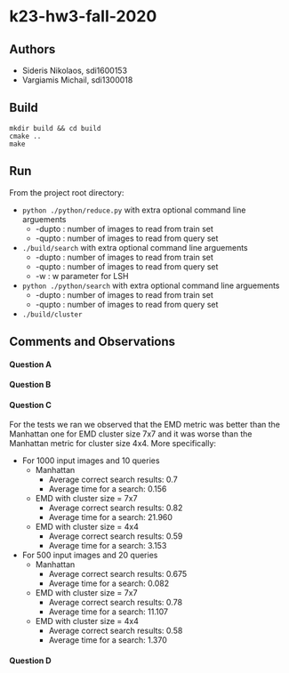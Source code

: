 # k23-hw3-fall-2020

## Authors
 * Sideris Nikolaos, sdi1600153
 * Vargiamis Michail, sdi1300018

## Build 
```
mkdir build && cd build 
cmake .. 
make
```

## Run
From the project root directory:
  * `python ./python/reduce.py` with extra optional command line arguements
    * -dupto <int>: number of images to read from train set
    * -qupto <int>: number of images to read from query set
  * `./build/search` with extra optional command line arguements
    * -dupto <int>: number of images to read from train set
    * -qupto <int>: number of images to read from query set
    * -w <int>: w parameter for LSH
  * `python ./python/search` with extra optional command line arguements
    * -dupto <int>: number of images to read from train set
    * -qupto <int>: number of images to read from query set
  * `./build/cluster`

## Comments and Observations
#### Question A
#### Question B
#### Question C
For the tests we ran we observed that the EMD metric was better than the Manhattan one for EMD cluster size 7x7 and it was worse than the Manhattan metric for cluster size 4x4. More specifically:
 * For 1000 input images and 10 queries
     * Manhattan
       * Average correct search results: 0.7
       * Average time for a search: 0.156
     * EMD with cluster size = 7x7 
       * Average correct search results: 0.82
       * Average time for a search: 21.960
     * EMD with cluster size = 4x4 
       * Average correct search results: 0.59
       * Average time for a search: 3.153
 * For 500 input images and 20 queries
     * Manhattan
       * Average correct search results: 0.675
       * Average time for a search: 0.082
     * EMD with cluster size = 7x7 
       * Average correct search results: 0.78
       * Average time for a search: 11.107
     * EMD with cluster size = 4x4 
       * Average correct search results: 0.58
       * Average time for a search: 1.370
#### Question D
